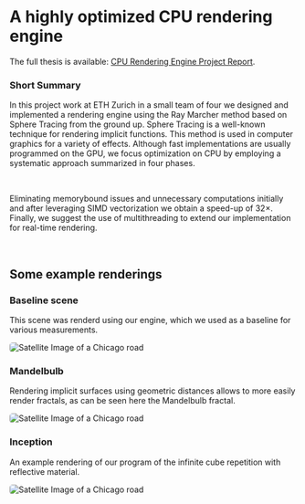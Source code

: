 # A highly optimized CPU rendering engine

The full thesis is available: [CPU Rendering Engine Project Report](../reports/49_report.pdf).

### Short Summary

<p>In this project work at ETH Zurich in a small team of four we designed and implemented  a rendering engine using the Ray Marcher method based on Sphere Tracing from the ground up. Sphere Tracing is a well-known technique
for rendering implicit functions. This method is used in computer graphics for a variety of effects. Although
fast implementations are usually programmed on the GPU, we focus optimization on CPU by employing a systematic
approach summarized in four phases. </p> <br>

<p>Eliminating memorybound issues and unnecessary computations initially and after leveraging SIMD vectorization we obtain a speed-up of 32×. Finally, we suggest the use of multithreading to extend our implementation for real-time rendering. </p> <br>

## Some example renderings

### Baseline scene

This scene was renderd using our engine, which we used as a baseline for various measurements.

<img class="w-full md:w-1/2"  style="overflow:hidden;  display: block; margin: 0 auto; border-radius: 5px" style="overflow:hidden; width: 100%;" src="../images/scene0.png" alt="Satellite Image of a Chicago road"/>

### Mandelbulb

Rendering implicit surfaces using geometric distances allows to more easily render fractals, as can be seen here the Mandelbulb fractal.

<img class="w-full md:w-1/2"  style="overflow:hidden;  display: block; margin: 0 auto; border-radius: 5px"  style="overflow:hidden; width: 100%;" src="../images/mandelbulb.png" alt="Satellite Image of a Chicago road"/>

### Inception

An example rendering of our program of the infinite cube repetition with reflective material.

<img class="w-full md:w-1/2"  style="overflow:hidden;  display: block; margin: 0 auto; border-radius: 5px"  style="overflow:hidden; width: 100%;" src="../images/inception_0.png" alt="Satellite Image of a Chicago road"/>
